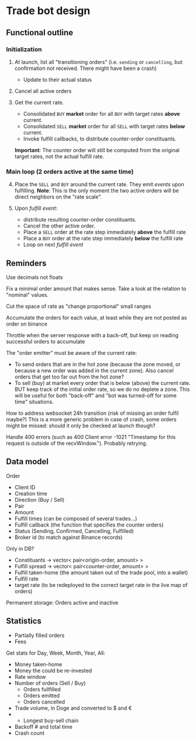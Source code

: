 # Trade bot design

## Functional outline

### Initialization

1. At launch, list all "transitioning orders"
(i.e. `sending` or `cancelling`, but confirmation not received. There might have been a crash)
    * Update to their actual status

2. Cancel all active orders

3. Get the current rate.
    * Consolidated `BUY` **market** order for all `BUY` with target rates **above** current.
    * Consolidated `SELL` **market** order for all `SELL` with target rates **below** current.
    * Invoke fulfill callbacks, to distribute counter-order constituants.

   **Important**: The counter order will still be computed from the original target rates, not the actual fulfill rate.

### Main loop (2 orders active at the same time)

4. Place the `SELL` and `BUY` around the current rate.
  They emit *events* upon fulfilling.
  **Note**: This is the only moment the two active orders will be direct neighbors on the "rate scale".

5. Upon *fulfill event*:
    * distribute resulting counter-order constituants.
    * Cancel the other active order.
    * Place a `SELL` order at the rate step immediately **above** the fulfill rate
    * Place a `BUY` order at the rate step immediately **below** the fulfill rate
    * Loop on next *fulfill event*


## Reminders

Use decimals not floats

Fix a minimal order amount that makes sense. Take a look at the relation to "nominal" values.

Cut the space of rate as "change proportional" small ranges

Accumulate the orders for each value, at least while they are not posted as order on binance

Throttle when the server response with a back-off, but keep on reading successful orders to accumulate

The "order emitter" must be aware of the current rate:
* To send orders that are in the hot zone (because the zone moved, or because a new order was added in the current zone). Also cancel orders that get too far out from the hot zone?
* To sell (buy) at market every order that is below (above) the current rate. BUT keep track of the initial order rate, so we do no deplete a zone. This will be useful for both "back-off" and "bot was turned-off for some time" situations.

How to address websocket 24h transition (risk of missing an order fulfil maybe?) This is a more generic problem in case of crash, some orders might be missed: should it only be checked at launch though?

Handle 400 errors (such as 400 Client error -1021 "Timestamp for this request is outside of the recvWindow."). Probably retrying.


## Data model

Order
+ Client ID
+ Creation time
+ Direction (Buy / Sell)
+ Pair
+ Amount
+ Fulfill times (can be composed of several trades...)
+ Fulfill callback (the function that specifies the counter orders)
+ Status (Sending, Confirmed, Cancelling, Fulfilled)
+ Broker id (to match against Binance records)

Only in DB?
+ Constituants -> vector< pair<origin-order, amount> >
+ Fulfill spread ->  vector< pair<counter-order, amount> >
+ Fulfill taken-home (the amount taken out of the trade pool, into a wallet)
+ Fulfill rate
+ target rate (to be redeployed to the correct target rate in the live map of orders)


Permanent storage:
Orders active and inactive

## Statistics

* Partially filled orders
* Fees

Get stats for Day, Week, Month, Year, All:
* Money taken-home
* Money the could be re-invested
* Rate window
* Number of orders (Sell / Buy)
  * Orders fullfilled
  * Orders emitted
  * Orders cancelled
* Trade volume, in Doge and converted to $ and €
* * Longest buy-sell chain
* Backoff # and total time
* Crash count
